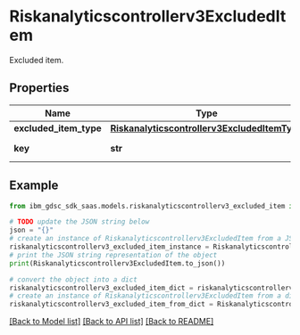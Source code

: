 # Riskanalyticscontrollerv3ExcludedItem

Excluded item.

## Properties

Name | Type | Description | Notes
------------ | ------------- | ------------- | -------------
**excluded_item_type** | [**Riskanalyticscontrollerv3ExcludedItemType**](Riskanalyticscontrollerv3ExcludedItemType.md) |  | [optional] 
**key** | **str** | Excluded key. | [optional] 

## Example

```python
from ibm_gdsc_sdk_saas.models.riskanalyticscontrollerv3_excluded_item import Riskanalyticscontrollerv3ExcludedItem

# TODO update the JSON string below
json = "{}"
# create an instance of Riskanalyticscontrollerv3ExcludedItem from a JSON string
riskanalyticscontrollerv3_excluded_item_instance = Riskanalyticscontrollerv3ExcludedItem.from_json(json)
# print the JSON string representation of the object
print(Riskanalyticscontrollerv3ExcludedItem.to_json())

# convert the object into a dict
riskanalyticscontrollerv3_excluded_item_dict = riskanalyticscontrollerv3_excluded_item_instance.to_dict()
# create an instance of Riskanalyticscontrollerv3ExcludedItem from a dict
riskanalyticscontrollerv3_excluded_item_from_dict = Riskanalyticscontrollerv3ExcludedItem.from_dict(riskanalyticscontrollerv3_excluded_item_dict)
```
[[Back to Model list]](../README.md#documentation-for-models) [[Back to API list]](../README.md#documentation-for-api-endpoints) [[Back to README]](../README.md)


